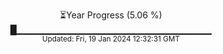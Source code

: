 <p align="center">
⏳Year Progress (5.06 %) <br>
█▁▁▁▁▁▁▁▁▁▁▁▁▁▁▁▁▁▁▁▁▁▁▁▁▁▁▁▁▁ <br>
<sub>Updated: Fri, 19 Jan 2024 12:32:31 GMT</sub>
</p>


